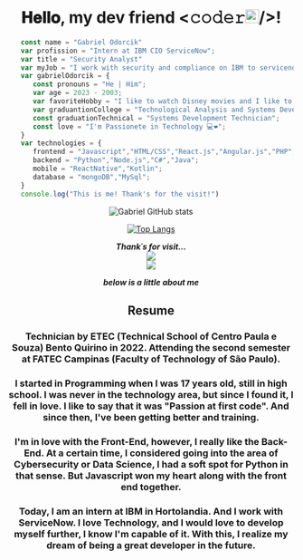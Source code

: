 <div align="center">
 
 <h1 align="center">𝐇𝐞𝐥𝐥𝐨, my dev friend <𝚌𝚘𝚍𝚎𝚛<img src="https://github.com/TheDudeThatCode/TheDudeThatCode/blob/master/Assets/Earth.gif" width="24px">/>! 
  <br>
  </h1>
</div>

 ```javascript
    const name = "Gabriel Odorcik"
    var profission = "Intern at IBM CIO ServiceNow";
    var title = "Security Analyst"
    var myJob = "I work with security and compliance on IBM to servicenow platform, I develop metrics and I maintain control of standards and ensure that users follow processes";
    var gabrielOdorcik = {
       const pronouns = "He | Him";
       var age = 2023 - 2003;
       var favoriteHobby = "I like to watch Disney movies and I like to sing and to play guitar";
       var graduantionCollege = "Technological Analysis and Systems Development in progress...";
       const graduationTechnical = "Systems Development Technician";
       const love = "I'm Passionete in Technology 💻❤️";
    }
    var technologies = {
       frontend = "Javascript","HTML/CSS","React.js","Angular.js","PHP";
       backend = "Python","Node.js","C#","Java";
       mobile = "ReactNative","Kotlin";
       database = "mongoDB","MySql";
    }
    console.log("This is me! Thank's for the visit!")
 ```
<div align="center">



![Gabriel GitHub stats](https://github-readme-stats.vercel.app/api?username=gabrielodorcik&show_icons=true&theme=tokyonight)


  
[![Top Langs](https://github-readme-stats.vercel.app/api/top-langs/?username=gabrielodorcik&layout=compact&show_icons=true&theme=tokyonight)](https://github.com/gabrielodorcik/github-readme-stats)

 
 <p align="center"> 
  <i><b>Thank´s for visit...</b></i><br>
  <img src="https://raw.githubusercontent.com/saadeghi/saadeghi/master/dino.gif" /><br>
  <img src="https://profile-counter.glitch.me/beatrizodorcik/count.svg" />
  
  <i><b>below is a little about me</b></i><br>
</p>
 
 
 ## Resume
 
 ###      Technician by ETEC (Technical School of Centro Paula e Souza) Bento Quirino in 2022. Attending the second semester at FATEC Campinas (Faculty of Technology of São Paulo).
 
 ###      I started in Programming when I was 17 years old, still in high school. I was never in the technology area, but since I found it, I fell in love. I like to say that it was "Passion at first code". And since then, I've been getting better and training.
 
 ###      I'm in love with the Front-End, however, I really like the Back-End. At a certain time, I considered going into the area of Cybersecurity or Data Science, I had a soft spot for Python in that sense. But Javascript won my heart along with the front end together.
 
 ###      Today, I am an intern at IBM in Hortolandia. And I work with ServiceNow. I love Technology, and I would love to develop myself further, I know I'm capable of it. With this, I realize my dream of being a great developer in the future.
 
 </div>
 



